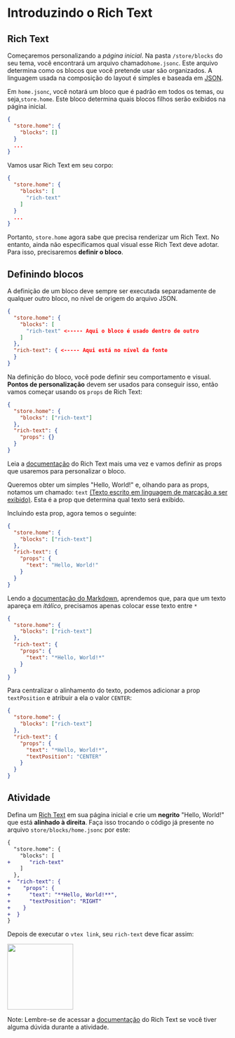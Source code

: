 # Introduzindo o Rich Text

## Rich Text

Começaremos personalizando a _página inicial_. Na pasta `/store/blocks` do seu tema, você encontrará um arquivo chamado`home.jsonc`. Este arquivo determina como os blocos que você pretende usar são organizados. A linguagem usada na composição do layout é simples e baseada em [JSON](http://www.json.org/json-en.html).

Em `home.jsonc`, você notará um bloco que é padrão em todos os temas, ou seja,`store.home`. Este bloco determina quais blocos filhos serão exibidos na página inicial.

```json
{
  "store.home": {
    "blocks": []
  }
  ...
}
```

Vamos usar Rich Text em seu corpo:

```json
{
  "store.home": {
    "blocks": [
      "rich-text"
    ]
  }
  ...
}
```

Portanto, `store.home` agora sabe que precisa renderizar um Rich Text. No entanto, ainda não especificamos qual visual esse Rich Text deve adotar. Para isso, precisaremos **definir o bloco**.

## Definindo blocos

A definição de um bloco deve sempre ser executada separadamente de qualquer outro bloco, no nível de origem do arquivo JSON.

```json
{
  "store.home": {
    "blocks": [
      "rich-text" <----- Aqui o bloco é usado dentro de outro
    ]
  },
  "rich-text": { <----- Aqui está no nível da fonte
  }
}
```

Na definição do bloco, você pode definir seu comportamento e visual. **Pontos de personalização** devem ser usados ​​para conseguir isso, então vamos começar usando os `props` de Rich Text:

```json
{
  "store.home": {
    "blocks": ["rich-text"]
  },
  "rich-text": {
    "props": {}
  }
}
```

Leia a [documentação](https://developers.vtex.com/docs/vtex-rich-text#rich-text) do Rich Text mais uma vez e vamos definir as props que usaremos para personalizar o bloco.

Queremos obter um simples "Hello, World!" e, olhando para as props, notamos um chamado: `text` [(Texto escrito em linguagem de marcação a ser exibido)](https://developers.vtex.com/docs/vtex-rich-text#rich-text). Esta é a prop que determina qual texto será exibido.

Incluindo esta prop, agora temos o seguinte:

```json
{
  "store.home": {
    "blocks": ["rich-text"]
  },
  "rich-text": {
    "props": {
      "text": "Hello, World!"
    }
  }
}
```

Lendo a [documentação do Markdown](https://www.markdownguide.org/cheat-sheet/), aprendemos que, para que um texto apareça em _itálico_, precisamos apenas colocar esse texto entre `*`

```json
{
  "store.home": {
    "blocks": ["rich-text"]
  },
  "rich-text": {
    "props": {
      "text": "*Hello, World!*"
    }
  }
}
```

Para centralizar o alinhamento do texto, podemos adicionar a prop `textPosition` e atribuir a ela o valor `CENTER`:

```json
{
  "store.home": {
    "blocks": ["rich-text"]
  },
  "rich-text": {
    "props": {
      "text": "*Hello, World!*",
      "textPosition": "CENTER"
    }
  }
}
```

## Atividade

Defina um [Rich Text](https://developers.vtex.com/docs/vtex-rich-text#rich-text) em sua página inicial e crie um **negrito** "Hello, World!" que está **alinhado à direita**. Faça isso trocando o código já presente no arquivo `store/blocks/home.jsonc` por este:

```diff
{
  "store.home": {
    "blocks": [
+      "rich-text"
    ]
  },
+  "rich-text": {
+    "props": {
+      "text": "**Hello, World!**",
+      "textPosition": "RIGHT"
+    }
+  }
}
```

Depois de executar o `vtex link`, seu `rich-text` deve ficar assim:

<img src="https://user-images.githubusercontent.com/12139385/70143376-2e7d3480-167a-11ea-8727-2bc6a9422f21.png" width="150" />

Note: Lembre-se de acessar a [documentação](https://developers.vtex.com/vtex-developer-docs/docs/vtex-rich-text) do Rich Text se você tiver alguma dúvida durante a atividade.
